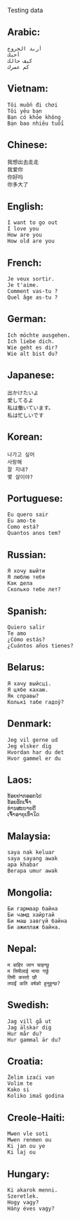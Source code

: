 Testing data

## Arabic:
    أريد الخروج
    أحبك
    كيف حالك
    كم عمرك

## Vietnam:
    Tôi muốn đi chơi
    Tôi yêu bạn
    Bạn có khỏe không
    Bạn bao nhiêu tuổi

## Chinese:
    我想出去走走
    我爱你
    你好吗
    你多大了

## English:
    I want to go out
    I love you
    How are you
    How old are you

## French:
    Je veux sortir.
    Je t'aime.
    Comment vas-tu ?
    Quel âge as-tu ?

## German:
    Ich möchte ausgehen.
    Ich liebe dich.
    Wie geht es dir?
    Wie alt bist du?

## Japanese:
    出かけたいよ
    愛してるよ
    私は働いています。
    私は忙しいです

## Korean:
    나가고 싶어
    사랑해
    잘 지내?
    몇 살이야?

## Portuguese:
    Eu quero sair
    Eu amo-te
    Como está?
    Quantos anos tem?

## Russian:
    Я хочу выйти
    Я люблю тебя
    Как дела
    Сколько тебе лет?

## Spanish:
    Quiero salir
    Te amo
    ¿Cómo estás?
    ¿Cuántos años tienes?

## Belarus:
    Я хачу выйсці.
    Я цябе кахаю.
    Як справы?
    Колькі табе гадоў?

## Denmark:
    Jeg vil gerne ud
    Jeg elsker dig
    Hvordan har du det
    Hvor gammel er du

## Laos:
    ຂ້ອຍຢາກອອກໄປ
    ຂ້ອຍຮັກເຈົ້າ
    ທ່ານສະບາຍດີ
    ເຈົ້າອາຍຸເທົ່າໃດ

## Malaysia:
    saya nak keluar
    saya sayang awak
    apa khabar
    Berapa umur awak

## Mongolia:
    Би гармаар байна
    Би чамд хайртай
    Би маш завгүй байна
    Би ажиллаж байна.
    

## Nepal:
    म बाहिर जान चाहन्छु
    म तिमीलाई माया गर्छु
    तिमी कस्तो छौ
    तपाईं कति वर्षको हुनुहुन्छ?

## Swedish:
    Jag vill gå ut
    Jag älskar dig
    Hur mår du?
    Hur gammal är du?

## Croatia:
    Želim izaći van
    Volim te
    Kako si
    Koliko imaš godina

## Creole-Haiti:
    Mwen vle soti
    Mwen renmen ou
    Ki jan ou ye
    Ki laj ou

## Hungary:
    Ki akarok menni.
    Szeretlek.
    Hogy vagy?
    Hány éves vagy?

    